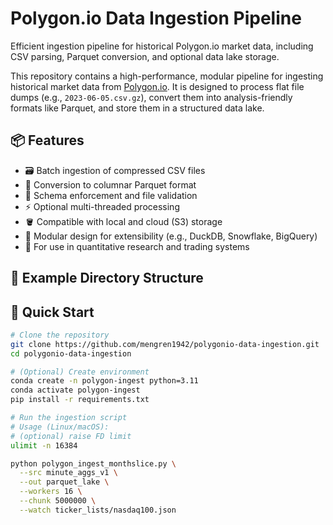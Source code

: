 # Polygon.io Data Ingestion Pipeline

Efficient ingestion pipeline for historical Polygon.io market data, including CSV parsing, Parquet conversion, and optional data lake storage.

This repository contains a high-performance, modular pipeline for ingesting historical market data from [Polygon.io](https://polygon.io/). It is designed to process flat file dumps (e.g., `2023-06-05.csv.gz`), convert them into analysis-friendly formats like Parquet, and store them in a structured data lake.

## 📦 Features

- 🗃️ Batch ingestion of compressed CSV files
- 🧱 Conversion to columnar Parquet format
- 🧪 Schema enforcement and file validation
- ⚡ Optional multi-threaded processing
- 🪣 Compatible with local and cloud (S3) storage
- 🧩 Modular design for extensibility (e.g., DuckDB, Snowflake, BigQuery)
- 🧭 For use in quantitative research and trading systems

## 📂 Example Directory Structure

## 🚀 Quick Start

```bash
# Clone the repository
git clone https://github.com/mengren1942/polygonio-data-ingestion.git
cd polygonio-data-ingestion

# (Optional) Create environment
conda create -n polygon-ingest python=3.11
conda activate polygon-ingest
pip install -r requirements.txt

# Run the ingestion script
# Usage (Linux/macOS):
# (optional) raise FD limit
ulimit -n 16384

python polygon_ingest_monthslice.py \
  --src minute_aggs_v1 \
  --out parquet_lake \
  --workers 16 \
  --chunk 5000000 \
  --watch ticker_lists/nasdaq100.json
